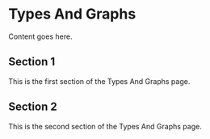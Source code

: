 # Types And Graphs

Content goes here.

## Section 1

This is the first section of the Types And Graphs page.

## Section 2

This is the second section of the Types And Graphs page.

